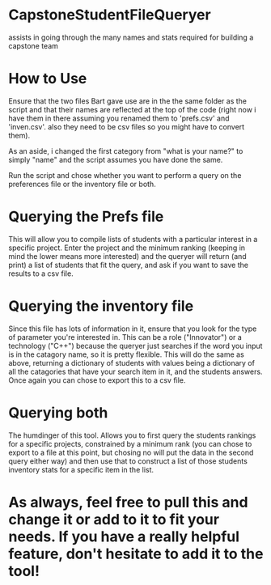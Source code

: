 # CapstoneStudentFileQueryer
assists in going through the many names and stats required for building a capstone team 

# How to Use

Ensure that the two files Bart gave use are in the the same folder as the script and that their names are reflected at the top of the code (right now i have them in there assuming you renamed them to 'prefs.csv' and 'inven.csv'. also they need to be csv files so you might have to convert them). 

As an aside, i changed the first category from "what is your name?" to simply "name" and the script assumes you have done the same.

Run the script and chose whether you want to perform a query on the preferences file or the inventory file or both. 

# Querying the Prefs file
This will allow you to compile lists of students with a particular interest in a specific project. Enter the project and the minimum ranking (keeping in mind the lower means more interested) and the queryer will return (and print) a list of students that fit the query, and ask if you want to save the results to a csv file.

# Querying the inventory file
Since this file has lots of information in it, ensure that you look for the type of parameter you're interested in. This can be a role ("Innovator") or a technology ("C++") because the queryer just searches if the word you input is in the catagory name, so it is pretty flexible. This will do the same as above, returning a dictionary of students with values being a dictionary of all the catagories that have your search item in it, and the students answers. Once again you can chose to export this to a csv file.

# Querying both
The humdinger of this tool. Allows you to first query the students rankings for a specific projects, constrained by a minimum rank (you can chose to export to a file at this point, but chosing no will put the data in the second query either way) and then use that to construct a list of those students inventory stats for a specific item in the list. 

# As always, feel free to pull this and change it or add to it to fit your needs. If you have a really helpful feature, don't hesitate to add it to the tool!

